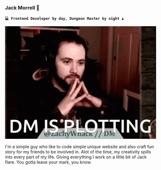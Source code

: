 ### Jack Morrell 👋

**`💻 Frontend Developer by day, Dungeon Master by night ♟️`**

![Plotting](image.png)

I'm a simple guy who like to code simple unique website and also craft fun story for my friends to be involved in. Alot of the time, my creativity spills into every part of my life. Giving everything I work on a little bit of Jack flare. You gotta leave your mark, you know.

<!--
**JackMorre/JackMorre** is a ✨ _special_ ✨ repository because its `README.md` (this file) appears on your GitHub profile.

Here are some ideas to get you started:

- 🔭 I’m currently working on ...
- 🌱 I’m currently learning ...
- 👯 I’m looking to collaborate on ...
- 🤔 I’m looking for help with ...
- 💬 Ask me about ...
- 📫 How to reach me: ...
- 😄 Pronouns: ...
- ⚡ Fun fact: ...
-->
